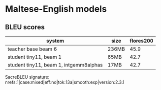 # Maltese-English models

## BLEU scores

| system                                  |  size | flores200 |
| ----------------------------------------| ----- | ---- |
| teacher base beam 6                     | 236MB | 45.9 |
| student tiny11, beam 1                  |  65MB | 42.7 |
| student tiny11, beam 1, intgemm8alphas  |  17MB | 42.7 |

SacreBLEU signature: nrefs:1|case:mixed|eff:no|tok:13a|smooth:exp|version:2.3.1
